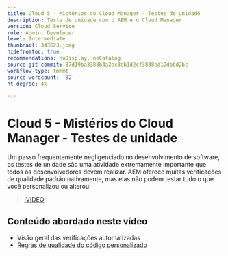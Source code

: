 ```yaml
---
title: Cloud 5 - Mistérios do Cloud Manager - Testes de unidade
description: Teste de unidade com o AEM e o Cloud Manager
version: Cloud Service
role: Admin, Developer
level: Intermediate
thumbnail: 343623.jpeg
hidefromtoc: true
recommendations: noDisplay, noCatalog
source-git-commit: 87d19ba3388b4a2ac3db1d2cf3838ed12dbbd2bc
workflow-type: tm+mt
source-wordcount: '82'
ht-degree: 4%

---
```


# Cloud 5 - Mistérios do Cloud Manager - Testes de unidade

Um passo frequentemente negligenciado no desenvolvimento de software, os testes de unidade são uma atividade extremamente importante que todos os desenvolvedores devem realizar. AEM oferece muitas verificações de qualidade padrão nativamente, mas elas não podem testar tudo o que você personalizou ou alterou.

>[!VIDEO](https://video.tv.adobe.com/v/343623)

## Conteúdo abordado neste vídeo

+ Visão geral das verificações automatizadas
+ [Regras de qualidade do código personalizado](https://experienceleague.adobe.com/docs/experience-manager-cloud-service/content/implementing/using-cloud-manager/test-results/custom-code-quality-rules.html)
